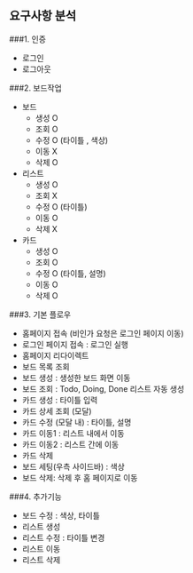 ## 요구사항 분석
###1. 인증
* 로그인
* 로그아웃

###2. 보드작업
* 보드
	- 생성 O
	- 조회 O
	- 수정 O (타이틀 , 색상)
	- 이동 X
	- 삭제 O
* 리스트
	- 생성 O
	- 조회 X
	- 수정 O (타이틀)
	- 이동 O
	- 삭제 X
* 카드
	- 생성 O
	- 조회 O
	- 수정 O (타이틀, 설명)
	- 이동 O
	- 삭제 O

###3. 기본 플로우
* 홈페이지 접속 (비인가 요청은 로그인 페이지 이동)
* 로그인 페이지 접속 : 로그인 실행
* 홈페이지 리다이렉트
* 보드 목록 조회
* 보드 생성 : 생성한 보드 화면 이동
* 보드 조회 : Todo, Doing, Done 리스트 자동 생성
* 카드 생성 : 타이틀 입력
* 카드 상세 조회 (모달)
* 카드 수정 (모달 내) : 타이틀, 설명
* 카드 이동1 : 리스트 내에서 이동
* 카드 이동2 : 리스트 간에 이동
* 카드 삭제
* 보드 세팅(우측 사이드바) : 색상
* 보드 삭제: 삭제 후 홈 페이지로 이동

###4. 추가기능
* 보드 수정 : 색상, 타이틀
* 리스트 생성
* 리스트 수정 : 타이틀 변경
* 리스트 이동
* 리스트 삭제

